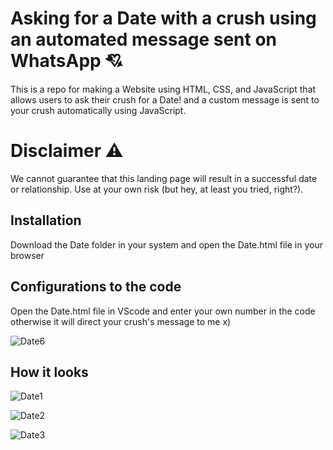 # Asking for a Date with a crush using an automated message sent on WhatsApp 💘

This is a repo for making a Website using HTML, CSS, and JavaScript that allows users to ask their crush for a Date! and a custom message is sent to your crush automatically using JavaScript.

# Disclaimer ⚠️
We cannot guarantee that this landing page will result in a successful date or relationship. Use at your own risk (but hey, at least you tried, right?).

## Installation

Download the Date folder in your system and open the Date.html file in your browser

## Configurations to the code

Open the Date.html file in VScode and enter your own number in the code otherwise it will direct your crush's message to me x)

![Date6](https://github.com/Ganesh-Sharmaz/Date/assets/151487165/6072ce08-9e9a-4d60-8adc-1eb5e86ac17c)


## How it looks

![Date1](https://github.com/Ganesh-Sharmaz/Date/assets/151487165/4547e047-7f0c-48df-be03-73caa61a07b2)

![Date2](https://github.com/Ganesh-Sharmaz/Date/assets/151487165/bb595cc7-09ac-4591-889c-649a6a87b568)

![Date3](https://github.com/Ganesh-Sharmaz/Date/assets/151487165/b42335c2-eefd-46db-958a-a0deea2550be)


